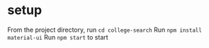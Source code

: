 # setup
From the project directory, run `cd college-search`
Run `npm install material-ui`
Run `npm start` to start

